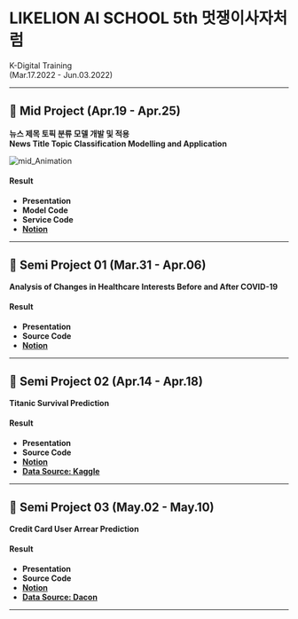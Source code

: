 # LIKELION AI SCHOOL 5th 멋쟁이사자처럼
K-Digital Training  
(Mar.17.2022 - Jun.03.2022)  

---
## 🦸 Mid Project (Apr.19 - Apr.25)  

**뉴스 제목 토픽 분류 모델 개발 및 적용**   
**News Title Topic Classification Modelling and Application**    

![mid_Animation](https://user-images.githubusercontent.com/62808393/168309486-3cc79304-e98e-42c2-91ca-b6912ea6d734.gif)

#### Result
- **Presentation**
- **Model Code**
- **Service Code**
- [**Notion**](https://seunguk0214.notion.site/Semi-02-Mid-7615ac45a6ef4189ba7b1d1a1108a45d)
---  

## 🌸 Semi Project 01 (Mar.31 - Apr.06)  

**Analysis of Changes in Healthcare Interests Before and After COVID-19**

#### Result
- **Presentation**
- **Source Code**
- [**Notion**](https://seunguk0214.notion.site/Semi-project-1-19-8935e9d014f14e248ea5a5c2a3e6decd)

---

## 🦸 Semi Project 02 (Apr.14 - Apr.18)  
**Titanic Survival Prediction**

#### Result
- **Presentation**
- **Source Code**
- [**Notion**](https://seunguk0214.notion.site/Semi-02-Mid-7615ac45a6ef4189ba7b1d1a1108a45d)
- [**Data Source: Kaggle**](https://www.kaggle.com/c/titanic)
---

## 🦆 Semi Project 03 (May.02 - May.10)  
**Credit Card User Arrear Prediction**

#### Result
- **Presentation**
- **Source Code**  
- [**Notion**](https://seunguk0214.notion.site/Semi-03-662e05b2939040bf917225b058f6322c)
- [**Data Source: Dacon**](https://www.dacon.io/competitions/official/235713/overview/description)
---

